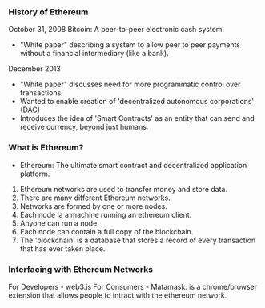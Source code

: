 ### History of Ethereum

October 31, 2008
Bitcoin: A peer-to-peer electronic cash system.

- "White paper" describing a system to allow peer to peer payments without a financial intermediary (like a bank).


December 2013

- "White paper" discusses need for more programmatic control over transactions.
- Wanted to enable creation of 'decentralized autonomous corporations' (DAC)
- Introduces the idea of 'Smart Contracts' as an entity that can send and receive currency, beyond just humans.


### What is Ethereum?

- Ethereum: The ultimate smart contract and decentralized application platform.

1. Ethereum networks are used to transfer money and store data.
2. There are many different Ethereum networks.
3. Networks are formed by one or more nodes.
4. Each node ia a machine running an ethereum client.
5. Anyone can run a node.
6. Each node can contain a full copy of the blockchain.
7. The 'blockchain' is a database that stores a record of every transaction that has ever taken place.

### Interfacing with Ethereum Networks

For Developers - web3.js
For Consumers - Matamask: is a chrome/browser extension that allows people to intract with the ethereum network.

